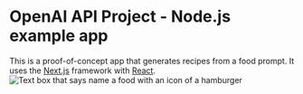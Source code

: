 # OpenAI API Project - Node.js example app

This is a proof-of-concept app that generates recipes from a food prompt. It uses the [Next.js](https://nextjs.org/) framework with [React](https://reactjs.org/). 
![Text box that says name a food with an icon of a hamburger](https://user-images.githubusercontent.com/107942371/225659266-1326f633-b5a2-4418-a65e-b2a443319b7e.PNG)
